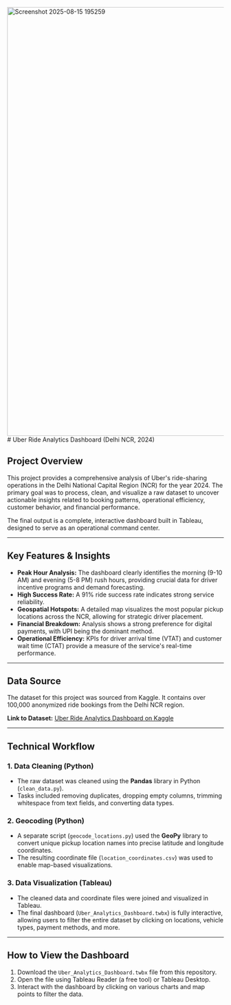 <img width="1920" height="996" alt="Screenshot 2025-08-15 195259" src="https://github.com/user-attachments/assets/7a9781dc-ccd4-4901-b66f-e285b0e66268" />
# Uber Ride Analytics Dashboard (Delhi NCR, 2024)

## Project Overview

This project provides a comprehensive analysis of Uber's ride-sharing operations in the Delhi National Capital Region (NCR) for the year 2024. The primary goal was to process, clean, and visualize a raw dataset to uncover actionable insights related to booking patterns, operational efficiency, customer behavior, and financial performance.

The final output is a complete, interactive dashboard built in Tableau, designed to serve as an operational command center.

---

## Key Features & Insights

* **Peak Hour Analysis:** The dashboard clearly identifies the morning (9-10 AM) and evening (5-8 PM) rush hours, providing crucial data for driver incentive programs and demand forecasting.
* **High Success Rate:** A 91% ride success rate indicates strong service reliability.
* **Geospatial Hotspots:** A detailed map visualizes the most popular pickup locations across the NCR, allowing for strategic driver placement.
* **Financial Breakdown:** Analysis shows a strong preference for digital payments, with UPI being the dominant method.
* **Operational Efficiency:** KPIs for driver arrival time (VTAT) and customer wait time (CTAT) provide a measure of the service's real-time performance.

---

## Data Source

The dataset for this project was sourced from Kaggle. It contains over 100,000 anonymized ride bookings from the Delhi NCR region.

**Link to Dataset:** [Uber Ride Analytics Dashboard on Kaggle](https://www.kaggle.com/datasets/yashdevladdha/uber-ride-analytics-dashboard)

---

## Technical Workflow

### 1. Data Cleaning (Python)
* The raw dataset was cleaned using the **Pandas** library in Python (`clean_data.py`).
* Tasks included removing duplicates, dropping empty columns, trimming whitespace from text fields, and converting data types.

### 2. Geocoding (Python)
* A separate script (`geocode_locations.py`) used the **GeoPy** library to convert unique pickup location names into precise latitude and longitude coordinates.
* The resulting coordinate file (`location_coordinates.csv`) was used to enable map-based visualizations.

### 3. Data Visualization (Tableau)
* The cleaned data and coordinate files were joined and visualized in Tableau.
* The final dashboard (`Uber_Analytics_Dashboard.twbx`) is fully interactive, allowing users to filter the entire dataset by clicking on locations, vehicle types, payment methods, and more.

---

## How to View the Dashboard

1.  Download the `Uber_Analytics_Dashboard.twbx` file from this repository.
2.  Open the file using Tableau Reader (a free tool) or Tableau Desktop.
3.  Interact with the dashboard by clicking on various charts and map points to filter the data.
